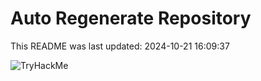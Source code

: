 # Auto Regenerate Repository

This README was last updated: 2024-10-21 16:09:37

 ![TryHackMe](https://tryhackme.com/badge/533634)